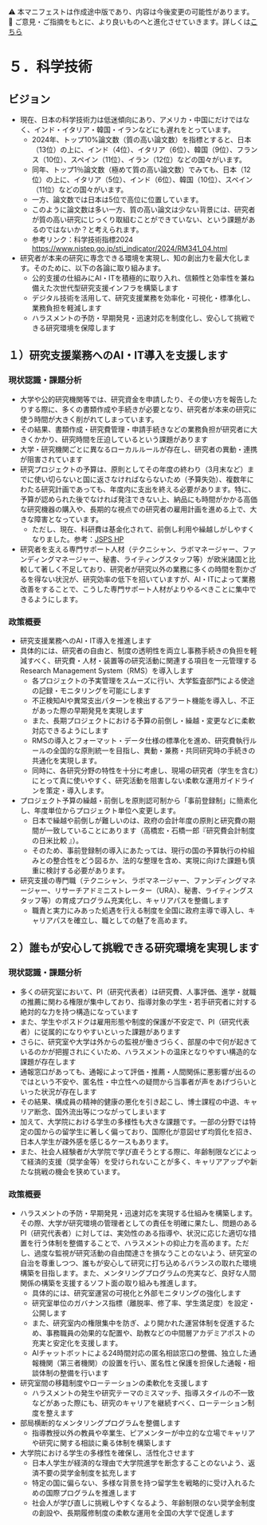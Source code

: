 ⚠️ 本マニフェストは作成途中版であり、内容は今後変更の可能性があります。  
💬 ご意見・ご指摘をもとに、より良いものへと進化させていきます。詳しくは[こちら](README.md#このマニフェスト自身もみんなの知恵を集めて改善していきます)

# ５．科学技術

## ビジョン

* 現在、日本の科学技術力は低迷傾向にあり、アメリカ・中国にだけではなく、インド・イタリア・韓国・イランなどにも遅れをとっています。
    * 2024年、トップ10%論文数（質の高い論文数）を指標とすると、日本（13位）の上に、インド（4位）、イタリア（6位）、韓国（9位）、フランス（10位）、スペイン（11位）、イラン（12位）などの国々がいます。
    * 同年、トップ1％論文数（極めて質の高い論文数）でみても、日本（12位）の上に、イタリア（5位）、インド（6位）、韓国（10位）、スペイン（11位）などの国々がいます。
    * 一方、論文数では日本は5位で高位に位置しています。
    * このように論文数は多い一方、質の高い論文は少ない背景には、研究者が質の高い研究にじっくり取組むことができていない、という課題があるのではないか？と考えられます。
    * 参考リンク：科学技術指標2024　https://www.nistep.go.jp/sti_indicator/2024/RM341_04.html
* 研究者が本来の研究に専念できる環境を実現し、知の創出力を最大化します。そのために、以下の各論に取り組みます。
    * 公的支援の仕組みにAI・ITを積極的に取り入れ、信頼性と効率性を兼ね備えた次世代型研究支援インフラを構築します
    * デジタル技術を活用して、研究支援業務を効率化・可視化・標準化し、業務負担を軽減します
    * ハラスメントの予防・早期発見・迅速対応を制度化し、安心して挑戦できる研究環境を保障します

## １）研究支援業務へのAI・IT導入を支援します

### 現状認識・課題分析

* 大学や公的研究機関等では、研究資金を申請したり、その使い方を報告したりする際に、多くの書類作成や手続きが必要となり、研究者が本来の研究に使う時間が大きく削がれてしまっています。  
* その結果、書類作成・研究費管理・申請手続きなどの業務負担が研究者に大きくかかり、研究時間を圧迫しているという課題があります  
* 大学・研究機関ごとに異なるローカルルールが存在し、研究者の異動・連携が阻害されています  
* 研究プロジェクトの予算は、原則としてその年度の終わり（3月末など）までに使い切らないと国に返さなければならないため（予算失効）、複数年にわたる研究計画であっても、年度内に支出を終える必要があります。特に、予算が認められた後でなければ発注できない上、納品にも時間がかかる高価な研究機器の購入や、長期的な視点での研究者の雇用計画を進める上で、大きな障害となっています。
  * ただし、現在、科研費は基金化されて、前倒し利用や繰越しがしやすくなりました。参考：[JSPS HP](https://www.jsps.go.jp/j-grantsinaid/01_seido/06_kikinka/index.html)
* 研究者を支える専門サポート人材（テクニシャン、ラボマネージャー、ファンディングマネージャー、秘書、ライティングスタッフ等）が欧米諸国と比較して著しく不足しており、研究者が研究以外の業務に多くの時間を割かざるを得ない状況が、研究効率の低下を招いていますが、AI・ITによって業務改善をすることで、こうした専門サポート人材がよりやるべきことに集中できるようにします。

### 政策概要

* 研究支援業務へのAI・IT導入を推進します  
* 具体的には、研究者の自由と、制度の透明性を両立し事務手続きの負担を軽減すべく、研究費・人材・装置等の研究活動に関連する項目を一元管理するResearch Management System（RMS）を導入します  
  * 各プロジェクトの予実管理をスムーズに行い、大学監査部門による使途の記録・モニタリングを可能にします  
  * 不正検知AIや異常支出パターンを検出するアラート機能を導入し、不正があった際の早期発見を実現します  
  * また、長期プロジェクトにおける予算の前倒し・繰越・変更などに柔軟対応できるようにします  
  * RMSの導入とフォーマット・データ仕様の標準化を進め、研究費執行ルールの全国的な原則統一を目指し、異動・兼務・共同研究時の手続きの共通化を実現します。
  * 同時に、各研究分野の特性を十分に考慮し、現場の研究者（学生を含む）にとって真に使いやすく、研究活動を阻害しない柔軟な運用ガイドラインを策定・導入します。   
* プロジェクト予算の繰越・前倒しを原則認可制から「事前登録制」に簡素化し、年度単位からプロジェクト単位へ変更します。
  * 日本で繰越や前倒しが難しいのは、政府の会計年度の原則と研究費の期間が一致していることにあります（高橋宏・石橋一郎『研究費会計制度の日米比較 』）。
  * そのため、事前登録制の導入にあたっては、現行の国の予算執行の枠組みとの整合性をどう図るか、法的な整理を含め、実現に向けた課題も慎重に検討する必要があります。
* 研究支援の専門職（テクニシャン、ラボマネージャー、ファンディングマネージャー、リサーチアドミニストレーター（URA）、秘書、ライティングスタッフ等）の育成プログラム充実化し、キャリアパスを整備します
  * 職責と実力にみあった処遇を行える制度を全国に政府主導で導入し、キャリアパスを確立し、職としての魅了を高めます。

## ２）誰もが安心して挑戦できる研究環境を実現します

### 現状認識・課題分析

* 多くの研究室において、PI（研究代表者）は研究費、人事評価、進学・就職の推薦に関わる権限が集中しており、指導対象の学生・若手研究者に対する絶対的な力を持つ構造になっています  
* また、学生やポスドクは雇用形態や制度的保護が不安定で、PI（研究代表者）に従属的になりやすいといった課題があります  
* さらに、研究室や大学は外からの監視が働きづらく、部屋の中で何が起きているのかが把握されにくいため、ハラスメントの温床となりやすい構造的な課題が存在します  
* 通報窓口があっても、通報によって評価・推薦・人間関係に悪影響が出るのではという不安や、匿名性・中立性への疑問から当事者が声をあげづらいといった状況が存在します  
* その結果、構成員の精神的健康の悪化を引き起こし、博士課程の中退、キャリア断念、国外流出等につながってしまいます
* 加えて、大学院における学生の多様性も大きな課題です。一部の分野では特定の国からの留学生に著しく偏っており、国際化が意図せず均質化を招き、日本人学生が疎外感を感じるケースもあります。
* また、社会人経験者が大学院で学び直そうとする際に、年齢制限などによって経済的支援（奨学金等）を受けられないことが多く、キャリアアップや新たな挑戦の機会を狭めています。

### 政策概要

* ハラスメントの予防・早期発見・迅速対応を実現する仕組みを構築します。その際、大学が研究環境の管理者としての責任を明確に果たし、問題のあるPI（研究代表者）に対しては、実効性のある指導や、状況に応じた適切な措置を行う体制を整備することで、ハラスメントの抑止力を高めます。ただし、過度な監視が研究活動の自由闊達さを損なうことのないよう、研究室の自治を尊重しつつ、誰もが安心して研究に打ち込めるバランスの取れた環境構築を目指します。また、メンタリングプログラムの充実など、良好な人間関係の構築を支援するソフト面の取り組みも推進します。
  * 具体的には、研究室運営の可視化と外部モニタリングの強化します  
  * 研究室単位のガバナンス指標（離脱率、修了率、学生満足度）を設定・公開します  
  * また、研究室内の権限集中を防ぎ、より開かれた運営体制を促進するため、事務職員の効果的な配置や、助教などの中間層アカデミアポストの充実と安定化を支援します。  
  * AIチャットボットによる24時間対応の匿名相談窓口の整備、独立した通報機関（第三者機関）の設置を行い、匿名性と保護を担保した通報・相談体制の整備を行います  
* 研究室間の移籍制度やローテーションの柔軟化を支援します  
  * ハラスメントの発生や研究テーマのミスマッチ、指導スタイルの不一致などがあった際にも、研究のキャリアを継続すべく、ローテーション制度を整えます  
* 部局横断的なメンタリングプログラムを整備します  
  * 指導教授以外の教員や卒業生、ピアメンターが中立的な立場でキャリアや研究に関する相談に乗る体制を構築します
* 大学院における学生の多様性を確保し、活性化させます
  * 日本人学生が経済的な理由で大学院進学を断念することのないよう、返済不要の奨学金制度を拡充します
  * 特定の国に偏らない、多様な背景を持つ留学生を戦略的に受け入れるための国際プログラムを推進します
  * 社会人が学び直しに挑戦しやすくなるよう、年齢制限のない奨学金制度の創設や、長期履修制度の柔軟な運用を全国の大学で促進します
